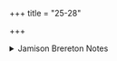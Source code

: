 +++
title = "25-28"

+++

<details><summary>Jamison Brereton Notes</summary>

The phonetic figure noted in VIII.6.36 dominates the next four verses: haryatā́hárī.
</details>
